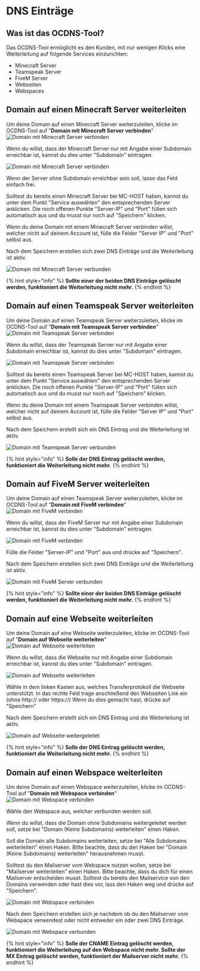 # DNS Einträge

## Was ist das OCDNS-Tool?

Das OCDNS-Tool ermöglicht es den Kunden, mit nur wenigen Klicks eine Weiterleitung auf folgende Services einzurichten:

* Minecraft Server
* Teamspeak Server
* FiveM Server
* Webseiten
* Webspaces


## Domain auf einen Minecraft Server weiterleiten

Um deine Domain auf einen Minecraft Server weiterzuleiten, klicke im OCDNS-Tool auf "**Domain mit Minecraft Server verbinden**"
![Domain mit Minecraft Server verbinden](../.gitbook/assets/minecraft-server-verbinden.png)

Wenn du willst, dass der Minecraft Server nur mit Angabe einer Subdomain erreichbar ist, kannst du dies unter "Subdomain" eintragen.

![Domain mit Minecraft Server verbinden](../.gitbook/assets/minecraft-server-eingabe.png)

Wenn der Server ohne Subdomain erreichbar sein soll, lasse das Feld einfach frei.


Solltest du bereits einen Minecraft Server bei MC-HOST haben, kannst du unter dem Punkt "Service auswählen" den entsprechenden Server anklicken.
Die noch offenen Punkte "Server-IP" und "Port" füllen sich automatisch aus und du musst nur noch auf "Speichern" klicken.

Wenn du deine Domain mit einem Minecraft Server verbinden willst, welcher nicht auf deinem Account ist, fülle die Felder "Server IP" und "Port" selbst aus.

Nach dem Speichern erstellen sich zwei DNS Einträge und die Weiterleitung ist aktiv.

![Domain mit Minecraft Server verbunden](../.gitbook/assets/minecraft-server-verbunden.png)


{% hint style="info" %}
**Sollte einer der beiden DNS Einträge gelöscht werden, funktioniert die Weiterleitung nicht mehr.**
{% endhint %}


## Domain auf einen Teamspeak Server weiterleiten

Um deine Domain auf einen Teamspeak Server weiterzuleiten, klicke im OCDNS-Tool auf "**Domain mit Teamspeak Server verbinden**"
![Domain mit Teamspeak Server verbinden](../.gitbook/assets/teamspeak-server-verbinden.png)

Wenn du willst, dass der Teamspeak Server nur mit Angabe einer Subdomain erreichbar ist, kannst du dies unter "Subdomain" eintragen.

![Domain mit Teamspeak Server verbinden](../.gitbook/assets/teamspeak-server-eingabe.png)

Solltest du bereits einen Teamspeak Server bei MC-HOST haben, kannst du unter dem Punkt "Service auswählen" den entsprechenden Server anklicken.
Die noch offenen Punkte "Server-IP" und "Port" füllen sich automatisch aus und du musst nur noch auf "Speichern" klicken.

Wenn du deine Domain mit einem Teamspeak Server verbinden willst, welcher nicht auf deinem Account ist, fülle die Felder "Server IP" und "Port" selbst aus.

Nach dem Speichern erstellt sich ein DNS Eintrag und die Weiterleitung ist aktiv.

![Domain mit Teamspeak Server verbunden](../.gitbook/assets/teamspeak-dns-eintrag.png)


{% hint style="info" %}
**Solle der DNS Eintrag gelöscht werden, funktioniert die Weiterleitung nicht mehr.**
{% endhint %}


## Domain auf FiveM Server weiterleiten

Um deine Domain auf einen Teamspeak Server weiterzuleiten, klicke im OCDNS-Tool auf "**Domain mit FiveM verbinden**"
![Domain mit FiveM verbinden](../.gitbook/assets/fivem-server-verbinden.png)

Wenn du willst, dass der FiveM Server nur mit Angabe einer Subdomain erreichbar ist, kannst du dies unter "Subdomain" eintragen.

![Domain mit FiveM verbinden](../.gitbook/assets/fivem-server-eingabe.png)

Fülle die Felder "Server-IP" und "Port" aus und drücke auf "Speichern".

Nach dem Speichern erstellen sich zwei DNS Einträge und die Weiterleitung ist aktiv.

![Domain mit FiveM Server verbunden](../.gitbook/assets/fivem-server-verbunden.png)

{% hint style="info" %}
**Sollte einer der beiden DNS Einträge gelöscht werden, funktioniert die Weiterleitung nicht mehr.**
{% endhint %}


## Domain auf eine Webseite weiterleiten

Um deine Domain auf eine Webseite weiterzuleiten, klicke im OCDNS-Tool auf "**Domain auf Webseite weiterleiten**"
![Domain auf Webseite weiterleiten](../.gitbook/assets/webseite-weiterleiten.png)

Wenn du willst, dass die Webseite nur mit Angabe einer Subdomain erreichbar ist, kannst du dies unter "Subdomain" eintragen.

![Domain auf Webseite weiterleiten](../.gitbook/assets/webseite-weiterleiten-eingabe.png)

Wähle in dem linken Kasten aus, welches Transferprotokoll die Webseite unterstützt.
In das rechte Feld trage anschließend den Webseiten Link ein (ohne http:// oder https://)
Wenn du dies gemacht hast, drücke auf "Speichern"

Nach dem Speichern erstellt sich ein DNS Eintrag und die Weiterleitung ist aktiv.

![Domain auf Webseite weitergeleitet](../.gitbook/assets/webseite-weitergeleitet.png)


{% hint style="info" %}
**Solle der DNS Eintrag gelöscht werden, funktioniert die Weiterleitung nicht mehr.**
{% endhint %}


## Domain auf einen Webspace weiterleiten

Um deine Domain auf einen Webspace weiterzuleiten, klicke im OCDNS-Tool auf "**Domain mit Webspace verbinden**"
![Domain mit Webspace verbinden](../.gitbook/assets/webspace-verbinden.png)

Wähle den Webspace aus, welcher verbunden werden soll.

Wenn du willst, dass die Domain ohne Subdomains weitergeleitet werden soll, setze bei "Domain (Keine Subdomains) weiterleiten" einen Haken.

Soll die Domain alle Subdomains weiterleiten, setze bei "Alle Subdomains weiterleiten" einen Haken. Bitte beachte, dass du den Haken bei "Domain (Keine Subdomains) weiterleiten" herausnehmen musst.

Solltest du den Mailserver vom Webspace nutzen wollen, setze bei "Mailserver weiterleiten" einen Haken. Bitte beachte, dass du dich für einen Mailserver entscheiden musst. Solltest du bereits den Mailservice von den Domains verwenden oder hast dies vor, lass den Haken weg und drücke auf "Speichern".

![Domain mit Webspace verbinden](../.gitbook/assets/webspace-eingabe.png)

Nach dem Speichern erstellen sich je nachdem ob du den Mailserver vom Webspace verwendest oder nicht entweder ein oder zwei DNS Einträge.

![Domain mit Webspace verbunden](../.gitbook/assets/webspace-weitergeleitet.png)

{% hint style="info" %}
**Solle der CNAME Eintrag gelöscht werden, funktioniert die Weiterleitung auf den Webspace nicht mehr. Sollte der MX Eintrag gelöscht werden, funktioniert der Mailserver nicht mehr.**
{% endhint %}